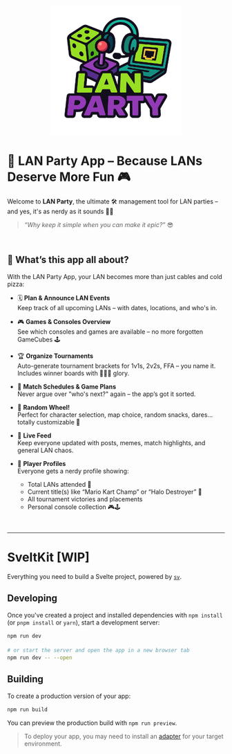 <p align="center"><img width="300px" height="300px" src="static/logo.png" alt="lan-party.app" /></p>

# 🎉 LAN Party App – Because LANs Deserve More Fun 🎮

Welcome to **LAN Party**, the ultimate 🛠️ management tool for LAN parties – and yes, it's as nerdy as it sounds 💾✨

> _“Why keep it simple when you can make it epic?”_ 😎

<br/>

## 🚀 What’s this app all about?

With the LAN Party App, your LAN becomes more than just cables and cold pizza:

- 🗓️ **Plan & Announce LAN Events**  
  Keep track of all upcoming LANs – with dates, locations, and who's in.

- 🎮 **Games & Consoles Overview**  
  See which consoles and games are available – no more forgotten GameCubes 🕹️

- 🏆 **Organize Tournaments**  
  Auto-generate tournament brackets for 1v1s, 2v2s, FFA – you name it.  
  Includes winner boards with 🥇🥈🥉 glory.

- 📅 **Match Schedules & Game Plans**  
  Never argue over "who's next?" again – the app’s got it sorted.

- 🔄 **Random Wheel!**  
  Perfect for character selection, map choice, random snacks, dares... totally customizable 🎲

- 📰 **Live Feed**  
  Keep everyone updated with posts, memes, match highlights, and general LAN chaos.

- 👤 **Player Profiles**  
  Everyone gets a nerdy profile showing:
    - Total LANs attended 👾
    - Current title(s) like “Mario Kart Champ” or “Halo Destroyer” 🏅
    - All tournament victories and placements
    - Personal console collection 🎮🕹️

<br/>

---

# SveltKit [WIP]

Everything you need to build a Svelte project, powered by [`sv`](https://github.com/sveltejs/cli).


## Developing

Once you've created a project and installed dependencies with `npm install` (or `pnpm install` or `yarn`), start a development server:

```bash
npm run dev

# or start the server and open the app in a new browser tab
npm run dev -- --open
```

## Building

To create a production version of your app:

```bash
npm run build
```

You can preview the production build with `npm run preview`.

> To deploy your app, you may need to install an [adapter](https://svelte.dev/docs/kit/adapters) for your target environment.
